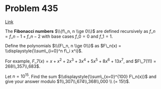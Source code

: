 # Problem 435

[Link](https://projecteuler.net/problem=435)

The **Fibonacci numbers** $\\{f\_n, n \\ge 0\\}$ are defined recursively as $f\_n = f\_{n-1} + f\_{n-2}$ with base cases $f\_0 = 0$ and $f\_1 = 1$.

Define the polynomials $\\{F\_n, n \\ge 0\\}$ as $F\_n(x) = \\displaystyle{\\sum\_{i=0}^n f\_i x^i}$.

For example, $F\_7(x) = x + x^2 + 2x^3 + 3x^4 + 5x^5 + 8x^6 + 13x^7$, and $F\_7(11) = 268\\,357\\,683$.

Let $n = 10^{15}$. Find the sum $\\displaystyle{\\sum\_{x=0}^{100} F\_n(x)}$ and give your answer modulo $1\\,307\\,674\\,368\\,000 \\ (= 15!)$.
